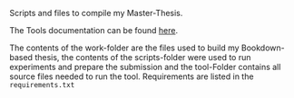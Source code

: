 Scripts and files to compile my Master-Thesis. 

The Tools documentation can be found [here](https://mbrede.github.io/bean_counter/).

The contents of the work-folder are the files used to build my Bookdown-based thesis, the contents of the scripts-folder were used to run experiments and prepare the submission and the tool-Folder contains all source files needed to run the tool. Requirements are listed in the `requirements.txt`
